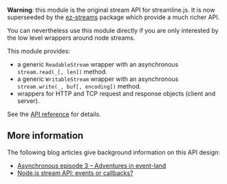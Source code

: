 **Warning**: this module is the original stream API for streamline.js. It is now superseeded by the 
[ez-streams](https://github.com/Sage/ez-streams) package which provide a much richer API.

You can nevertheless use this module directly if you are only interested by the low level wrappers
around node streams.

This module provides:

* a generic `ReadableStream` wrapper with an asynchronous `stream.read(_[, len])` method.
* a generic `WritableStream` wrapper with an asynchronous `stream.write(_, buf[, encoding])` method.
* wrappers for HTTP and TCP request and response objects (client and server).

See the [API reference](lib/streams.md) for details.

## More information

The following blog articles give background information on this API design:

* [Asynchronous episode 3 – Adventures in event-land](http://bjouhier.wordpress.com/2011/04/25/asynchronous-episode-3-adventures-in-event-land/)
* [Node.js stream API: events or callbacks?](http://bjouhier.wordpress.com/2012/07/04/node-js-stream-api-events-or-callbacks/)